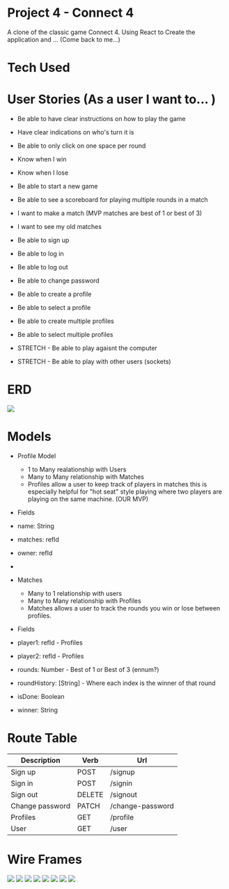 # Project 4 - Connect 4 

A clone of the classic game Connect 4. Using React to Create the application and ... (Come back to me...)

# Tech Used 

# User Stories (As a user I want to... )

- Be able to have clear instructions on how to play the game
    
- Have clear indications on who's turn it is

- Be able to only click on one space per round

- Know when I win

- Know when I lose

- Be able to start a new game

- Be able to see a scoreboard for playing multiple rounds in a match

- I want to make a match (MVP matches are best of 1 or best of 3)

- I want to see my old matches

- Be able to sign up 

- Be able to log in

- Be able to log out 

- Be able to change password

- Be able to create a profile

- Be able to select a profile

- Be able to create multiple profiles

- Be able to select multiple profiles 

- STRETCH - Be able to play agaisnt the computer

- STRETCH - Be able to play with other users (sockets)

# ERD 

<img src="./photos/connect4-ERD.png">

# Models

- Profile Model
    - 1 to Many realationship with Users
    - Many to Many relationship with Matches
    - Profiles allow a user to keep track of players in matches this is especially helpful for "hot seat" style playing where two players are playing on the same machine. (OUR MVP)

- Fields 
- name: String
- matches: refId
- owner: refId
- 

- Matches 
    - Many to 1 relationship with users
    - Many to Many relationship with Profiles
    - Matches allows a user to track the rounds you win or lose between profiles.
- Fields 
- player1: refId - Profiles
- player2: refId - Profiles
- rounds: Number - Best of 1 or Best of 3 (ennum?)
- roundHistory: [String] - Where each index is the winner of that round
- isDone: Boolean 
- winner: String

# Route Table 

| Description | Verb | Url |
| ----- | ------ | ------ | 
| Sign up | POST | /signup |
| Sign in | POST | /signin |
| Sign out | DELETE | /signout |
| Change password | PATCH | /change-password |
| Profiles | GET | /profile |
| User | GET | /user |

# Wire Frames

<img src="./photos/Base-Page.png">

<img src="./photos/Login-page.png">

<img src="./photos/Signup-page.png">

<img src="./photos/Profile-creation.png">

<img src="./photos/Profile-view.png">

<img src="./photos/Profiles-index.png">

<img src="./photos/New-match-creation.png">

<img src="./photos/Game-play.png">
